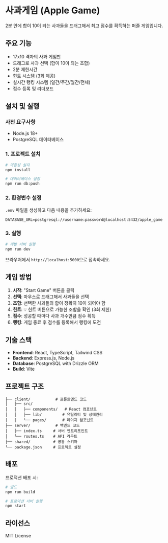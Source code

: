 # 사과게임 (Apple Game)

2분 안에 합이 10이 되는 사과들을 드래그해서 최고 점수를 획득하는 퍼즐 게임입니다.

## 주요 기능

- 17x10 격자의 사과 게임판
- 드래그로 사과 선택 (합이 10이 되는 조합)
- 2분 제한시간
- 힌트 시스템 (3회 제공)
- 실시간 랭킹 시스템 (일간/주간/월간/전체)
- 점수 등록 및 리더보드

## 설치 및 실행

### 사전 요구사항
- Node.js 18+ 
- PostgreSQL 데이터베이스

### 1. 프로젝트 설치
```bash
# 의존성 설치
npm install

# 데이터베이스 설정
npm run db:push
```

### 2. 환경변수 설정
`.env` 파일을 생성하고 다음 내용을 추가하세요:

```env
DATABASE_URL=postgresql://username:password@localhost:5432/apple_game
```

### 3. 실행
```bash
# 개발 서버 실행
npm run dev
```

브라우저에서 `http://localhost:5000`으로 접속하세요.

## 게임 방법

1. **시작**: "Start Game" 버튼을 클릭
2. **선택**: 마우스로 드래그해서 사과들을 선택
3. **조합**: 선택한 사과들의 합이 정확히 10이 되어야 함
4. **힌트**: 💡 힌트 버튼으로 가능한 조합을 확인 (3회 제한)
5. **점수**: 성공할 때마다 사과 개수만큼 점수 획득
6. **랭킹**: 게임 종료 후 점수를 등록해서 랭킹에 도전

## 기술 스택

- **Frontend**: React, TypeScript, Tailwind CSS
- **Backend**: Express.js, Node.js
- **Database**: PostgreSQL with Drizzle ORM
- **Build**: Vite

## 프로젝트 구조

```
├── client/           # 프론트엔드 코드
│   ├── src/
│   │   ├── components/   # React 컴포넌트
│   │   ├── lib/         # 유틸리티 및 상태관리
│   │   └── pages/       # 페이지 컴포넌트
├── server/           # 백엔드 코드
│   ├── index.ts     # 서버 엔트리포인트
│   └── routes.ts    # API 라우트
├── shared/          # 공통 스키마
└── package.json     # 프로젝트 설정
```

## 배포

프로덕션 배포 시:

```bash
# 빌드
npm run build

# 프로덕션 서버 실행
npm start
```

## 라이선스

MIT License